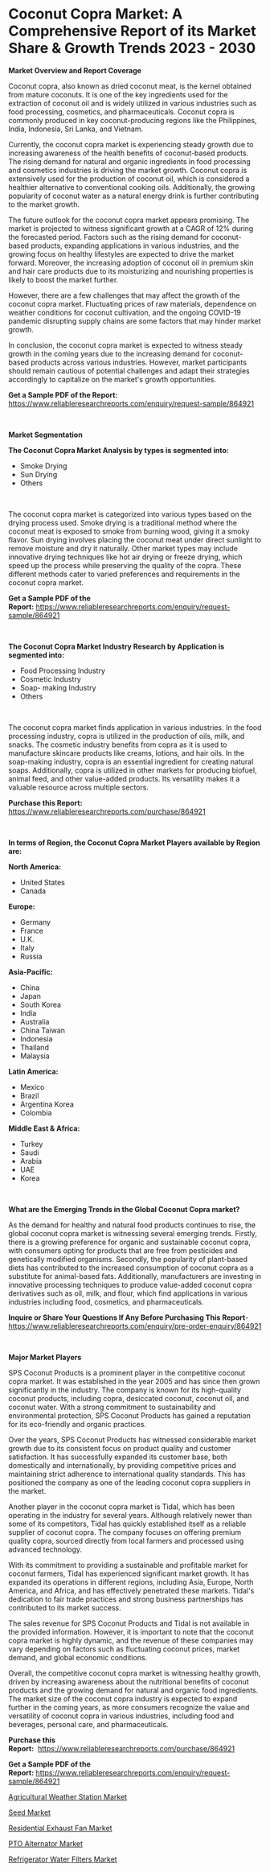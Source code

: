 <p><h1>Coconut Copra Market: A Comprehensive Report of its Market Share & Growth Trends 2023 - 2030</h1></p><p><strong>Market Overview and Report Coverage</strong></p>
<p><p>Coconut copra, also known as dried coconut meat, is the kernel obtained from mature coconuts. It is one of the key ingredients used for the extraction of coconut oil and is widely utilized in various industries such as food processing, cosmetics, and pharmaceuticals. Coconut copra is commonly produced in key coconut-producing regions like the Philippines, India, Indonesia, Sri Lanka, and Vietnam.</p><p>Currently, the coconut copra market is experiencing steady growth due to increasing awareness of the health benefits of coconut-based products. The rising demand for natural and organic ingredients in food processing and cosmetics industries is driving the market growth. Coconut copra is extensively used for the production of coconut oil, which is considered a healthier alternative to conventional cooking oils. Additionally, the growing popularity of coconut water as a natural energy drink is further contributing to the market growth.</p><p>The future outlook for the coconut copra market appears promising. The market is projected to witness significant growth at a CAGR of 12% during the forecasted period. Factors such as the rising demand for coconut-based products, expanding applications in various industries, and the growing focus on healthy lifestyles are expected to drive the market forward. Moreover, the increasing adoption of coconut oil in premium skin and hair care products due to its moisturizing and nourishing properties is likely to boost the market further.</p><p>However, there are a few challenges that may affect the growth of the coconut copra market. Fluctuating prices of raw materials, dependence on weather conditions for coconut cultivation, and the ongoing COVID-19 pandemic disrupting supply chains are some factors that may hinder market growth.</p><p>In conclusion, the coconut copra market is expected to witness steady growth in the coming years due to the increasing demand for coconut-based products across various industries. However, market participants should remain cautious of potential challenges and adapt their strategies accordingly to capitalize on the market's growth opportunities.</p></p>
<p><strong>Get a Sample PDF of the Report:</strong> <a href="https://www.reliableresearchreports.com/enquiry/request-sample/864921">https://www.reliableresearchreports.com/enquiry/request-sample/864921</a></p>
<p>&nbsp;</p>
<p><strong>Market Segmentation</strong></p>
<p><strong>The Coconut Copra Market Analysis by types is segmented into:</strong></p>
<p><ul><li>Smoke Drying</li><li>Sun Drying</li><li>Others</li></ul></p>
<p>&nbsp;</p>
<p><p>The coconut copra market is categorized into various types based on the drying process used. Smoke drying is a traditional method where the coconut meat is exposed to smoke from burning wood, giving it a smoky flavor. Sun drying involves placing the coconut meat under direct sunlight to remove moisture and dry it naturally. Other market types may include innovative drying techniques like hot air drying or freeze drying, which speed up the process while preserving the quality of the copra. These different methods cater to varied preferences and requirements in the coconut copra market.</p></p>
<p><strong>Get a Sample PDF of the Report:</strong>&nbsp;<a href="https://www.reliableresearchreports.com/enquiry/request-sample/864921">https://www.reliableresearchreports.com/enquiry/request-sample/864921</a></p>
<p>&nbsp;</p>
<p><strong>The Coconut Copra Market Industry Research by Application is segmented into:</strong></p>
<p><ul><li>Food Processing Industry</li><li>Cosmetic Industry</li><li>Soap- making Industry</li><li>Others</li></ul></p>
<p>&nbsp;</p>
<p><p>The coconut copra market finds application in various industries. In the food processing industry, copra is utilized in the production of oils, milk, and snacks. The cosmetic industry benefits from copra as it is used to manufacture skincare products like creams, lotions, and hair oils. In the soap-making industry, copra is an essential ingredient for creating natural soaps. Additionally, copra is utilized in other markets for producing biofuel, animal feed, and other value-added products. Its versatility makes it a valuable resource across multiple sectors.</p></p>
<p><strong>Purchase this Report:</strong>&nbsp; <a href="https://www.reliableresearchreports.com/purchase/864921">https://www.reliableresearchreports.com/purchase/864921</a></p>
<p>&nbsp;</p>
<p><strong>In terms of Region, the Coconut Copra Market Players available by Region are:</strong></p>
<p>
    <p> <strong> North America: </strong>
        <ul>
            <li>United States</li>
            <li>Canada</li>
        </ul>
        </p> 
    <p> <strong> Europe: </strong>
        <ul>
            <li>Germany</li>
            <li>France</li>
            <li>U.K.</li>
            <li>Italy</li>
            <li>Russia</li>
        </ul>
        </p> 
    <p> <strong> Asia-Pacific: </strong>
        <ul>
            <li>China</li>
            <li>Japan</li>
            <li>South Korea</li>
            <li>India</li>
            <li>Australia</li>
            <li>China Taiwan</li>
            <li>Indonesia</li>
            <li>Thailand</li>
            <li>Malaysia</li>
        </ul>
        </p> 
    <p> <strong> Latin America: </strong>
        <ul>
            <li>Mexico</li>
            <li>Brazil</li>
            <li>Argentina Korea</li>
            <li>Colombia</li>
        </ul>
        </p> 
    <p> <strong> Middle East & Africa: </strong>
        <ul>
            <li>Turkey</li>
            <li>Saudi</li>
            <li>Arabia</li>
            <li>UAE</li>
            <li>Korea</li>
        </ul>
    </p>
    </p>
<p>&nbsp;</p>
<p><strong>What are the Emerging Trends in the Global Coconut Copra market?</strong></p>
<p><p>As the demand for healthy and natural food products continues to rise, the global coconut copra market is witnessing several emerging trends. Firstly, there is a growing preference for organic and sustainable coconut copra, with consumers opting for products that are free from pesticides and genetically modified organisms. Secondly, the popularity of plant-based diets has contributed to the increased consumption of coconut copra as a substitute for animal-based fats. Additionally, manufacturers are investing in innovative processing techniques to produce value-added coconut copra derivatives such as oil, milk, and flour, which find applications in various industries including food, cosmetics, and pharmaceuticals.</p></p>
<p><strong>Inquire or Share Your Questions If Any Before Purchasing This Report</strong>- <a href="https://www.reliableresearchreports.com/enquiry/pre-order-enquiry/864921">https://www.reliableresearchreports.com/enquiry/pre-order-enquiry/864921</a></p>
<p>&nbsp;</p>
<p><strong>Major Market Players</strong></p>
<p><p>SPS Coconut Products is a prominent player in the competitive coconut copra market. It was established in the year 2005 and has since then grown significantly in the industry. The company is known for its high-quality coconut products, including copra, desiccated coconut, coconut oil, and coconut water. With a strong commitment to sustainability and environmental protection, SPS Coconut Products has gained a reputation for its eco-friendly and organic practices.</p><p>Over the years, SPS Coconut Products has witnessed considerable market growth due to its consistent focus on product quality and customer satisfaction. It has successfully expanded its customer base, both domestically and internationally, by providing competitive prices and maintaining strict adherence to international quality standards. This has positioned the company as one of the leading coconut copra suppliers in the market.</p><p>Another player in the coconut copra market is Tidal, which has been operating in the industry for several years. Although relatively newer than some of its competitors, Tidal has quickly established itself as a reliable supplier of coconut copra. The company focuses on offering premium quality copra, sourced directly from local farmers and processed using advanced technology.</p><p>With its commitment to providing a sustainable and profitable market for coconut farmers, Tidal has experienced significant market growth. It has expanded its operations in different regions, including Asia, Europe, North America, and Africa, and has effectively penetrated these markets. Tidal's dedication to fair trade practices and strong business partnerships has contributed to its market success.</p><p>The sales revenue for SPS Coconut Products and Tidal is not available in the provided information. However, it is important to note that the coconut copra market is highly dynamic, and the revenue of these companies may vary depending on factors such as fluctuating coconut prices, market demand, and global economic conditions.</p><p>Overall, the competitive coconut copra market is witnessing healthy growth, driven by increasing awareness about the nutritional benefits of coconut products and the growing demand for natural and organic food ingredients. The market size of the coconut copra industry is expected to expand further in the coming years, as more consumers recognize the value and versatility of coconut copra in various industries, including food and beverages, personal care, and pharmaceuticals.</p></p>
<p><strong>Purchase this Report:</strong>&nbsp;&nbsp;<a href="https://www.reliableresearchreports.com/purchase/864921">https://www.reliableresearchreports.com/purchase/864921</a></p>
<p></p>
<p><strong>Get a Sample PDF of the Report:</strong>&nbsp;<a href="https://www.reliableresearchreports.com/enquiry/request-sample/864921">https://www.reliableresearchreports.com/enquiry/request-sample/864921</a></p>
<p><p><a href="https://github.com/Chiragrp25/Market-Research-Report-List-1/blob/main/agricultural-weather-station-market.md">Agricultural Weather Station Market</a></p><p><a href="https://github.com/YashRP12/Market-Research-Report-List-1/blob/main/seed-market.md">Seed Market</a></p><p><a href="https://medium.com/@charvi.reportprime/decoding-residential-exhaust-fan-market-metrics-market-share-trends-and-growth-patterns-cc6a44f60bc1">Residential Exhaust Fan Market</a></p><p><a href="https://www.linkedin.com/pulse/pto-alternator-market-research-report-unlocks-analysis-o1zje/">PTO Alternator Market</a></p><p><a href="https://medium.com/@vrahul.reportprime/refrigerator-water-filters-market-analysis-its-cagr-market-segmentation-and-global-industry-6e6d51fd0256">Refrigerator Water Filters Market</a></p></p>